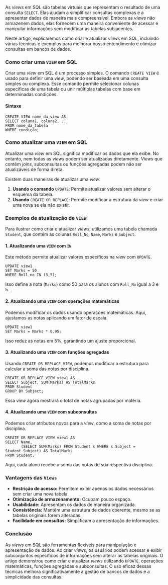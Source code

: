 As _views_ em SQL são tabelas virtuais que representam o resultado de uma consulta `SELECT`. Elas ajudam a simplificar consultas complexas e a apresentar dados de maneira mais compreensível. Embora as _views_ não armazenem dados, elas fornecem uma maneira conveniente de acessar e manipular informações sem modificar as tabelas subjacentes.

Neste artigo, explicaremos como criar e atualizar _views_ em SQL, incluindo várias técnicas e exemplos para melhorar nosso entendimento e otimizar consultas em bancos de dados.

### **Como criar uma** `VIEW` **em SQL**

Criar uma _view_ em SQL é um processo simples. O comando `CREATE VIEW` é usado para definir uma _view_, podendo ser baseada em uma consulta simples ou complexa. Esse comando permite selecionar colunas específicas de uma tabela ou unir múltiplas tabelas com base em determinadas condições.

#### **Sintaxe**

```
CREATE VIEW nome_da_view AS
SELECT coluna1, coluna2, ...
FROM nome_da_tabela
WHERE condição;
```

### **Como atualizar uma** `VIEW` **em SQL**

Atualizar uma _view_ em SQL significa modificar os dados que ela exibe. No entanto, nem todas as _views_ podem ser atualizadas diretamente. _Views_ que contêm _joins_, subconsultas ou funções agregadas podem não ser atualizáveis de forma direta.

Existem duas maneiras de atualizar uma _view_:

1. **Usando o comando** `UPDATE`: Permite atualizar valores sem alterar o esquema da tabela.
2. **Usando** `CREATE OR REPLACE`: Permite modificar a estrutura da _view_ e criar uma nova se ela não existir.


### **Exemplos de atualização de** `VIEW`

Para ilustrar como criar e atualizar _views_, utilizamos uma tabela chamada `Student`, que contém as colunas `Roll_No`, `Name`, `Marks` e `Subject`.

#### **1. Atualizando uma** `VIEW` **com** `IN`

Este método permite atualizar valores específicos na _view_ com `UPDATE`.

```
UPDATE view1  
SET Marks = 50  
WHERE Roll_no IN (3,5);
```

Isso define a nota (`Marks`) como 50 para os alunos com `Roll_No` igual a 3 e 5.

#### **2. Atualizando uma** `VIEW` **com operações matemáticas**

Podemos modificar os dados usando operações matemáticas. Aqui, ajustamos as notas aplicando um fator de escala.

```
UPDATE view1  
SET Marks = Marks * 0.95;
```

Isso reduz as notas em 5%, garantindo um ajuste proporcional.

#### **3. Atualizando uma** `VIEW` **com funções agregadas**

Usando `CREATE OR REPLACE VIEW`, podemos modificar a estrutura para calcular a soma das notas por disciplina.

```
CREATE OR REPLACE VIEW view1 AS  
SELECT Subject, SUM(Marks) AS TotalMarks  
FROM Student  
GROUP BY Subject;
```

Essa _view_ agora mostrará o total de notas agrupadas por matéria.

#### **4. Atualizando uma** `VIEW` **com subconsultas**

Podemos criar atributos novos para a _view_, como a soma de notas por disciplina.

```
CREATE OR REPLACE VIEW view1 AS  
SELECT Name,  
       (SELECT SUM(Marks) FROM Student s WHERE s.Subject = Student.Subject) AS TotalMarks  
FROM Student;
```

Aqui, cada aluno recebe a soma das notas de sua respectiva disciplina.

### **Vantagens das** `Views`

- **Restrição de acesso:** Permitem exibir apenas os dados necessários sem criar uma nova tabela.
- **Otimização de armazenamento:** Ocupam pouco espaço.
- **Usabilidade:** Apresentam os dados de maneira organizada.
- **Consistência:** Mantêm uma estrutura de dados coerente, mesmo se as tabelas originais forem alteradas.
- **Facilidade em consultas:** Simplificam a apresentação de informações.

### **Conclusão**

As _views_ em SQL são ferramentas flexíveis para manipulação e apresentação de dados. Ao criar _views_, os usuários podem acessar e exibir subconjuntos específicos de informações sem alterar as tabelas originais. O artigo demonstrou como criar e atualizar _views_ utilizando `UPDATE`, operações matemáticas, funções agregadas e subconsultas. O uso eficaz dessas técnicas melhora significativamente a gestão de bancos de dados e a simplicidade das consultas.
